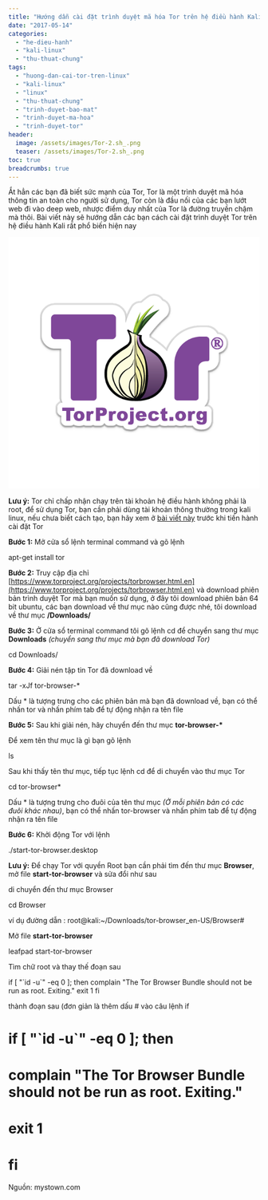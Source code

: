 ```yaml
---
title: "Hướng dẫn cài đặt trình duyệt mã hóa Tor trên hệ điều hành Kali Linux"
date: "2017-05-14"
categories: 
  - "he-dieu-hanh"
  - "kali-linux"
  - "thu-thuat-chung"
tags: 
  - "huong-dan-cai-tor-tren-linux"
  - "kali-linux"
  - "linux"
  - "thu-thuat-chung"
  - "trinh-duyet-bao-mat"
  - "trinh-duyet-ma-hoa"
  - "trinh-duyet-tor"
header:
  image: /assets/images/Tor-2.sh_.png
  teaser: /assets/images/Tor-2.sh_.png
toc: true
breadcrumbs: true
---
```


Ắt hẳn các bạn đã biết sức mạnh của Tor, Tor là một trình duyệt mã hóa thông tin an toàn cho người sử dụng, Tor còn là đầu nối của các bạn lướt web đi vào deep web, nhược điểm duy nhất của Tor là đường truyền chậm mà thôi. Bài viết này sẽ hướng dẫn các bạn cách cài đặt trình duyệt Tor trên hệ điều hành Kali rất phổ biến hiện nay

![Trình duyet tor](/assets/images/Tor-2.sh_.png)

**Lưu ý:** Tor chỉ chấp nhận chạy trên tài khoản hệ điều hành không phải là root, để sử dụng Tor, bạn cần phải dùng tài khoản thông thường trong kali linux, nếu chưa biết cách tạo, bạn hãy xem ở [bài viết này](http://www.mystown.com/2016/02/cach-tao-tai-khoan-thong-thuong-trong.html) trước khi tiến hành cài đặt Tor

**Bước 1:** Mở cửa sổ lệnh terminal command và gõ lệnh

apt-get install tor

**Bước 2:** Truy cập địa chỉ [https://www.torproject.org/projects/torbrowser.html.en](https://www.torproject.org/projects/torbrowser.html.en) và download phiên bản trình duyệt Tor mà bạn muốn sử dụng, ở đây tôi download phiên bản 64 bit ubuntu, các bạn download về thư mục nào cũng được nhé, tôi download về thư mục **/Downloads/**

**Bước 3:** Ở cửa sổ terminal command tôi gõ lệnh cd để chuyển sang thư mục **Downloads** _(chuyển sang thư mục mà bạn đã download Tor)_

cd Downloads/

**Bước 4:** Giải nén tập tin Tor đã download về

tar -xJf tor-browser-\*

Dấu \* là tượng trưng cho các phiên bản mà bạn đã download về, bạn có thể nhấn tor và nhấn phím tab để tự động nhận ra tên file

**Bước 5:** Sau khi giải nén, hãy chuyển đến thư mục **tor-browser-\***

Để xem tên thư mục là gì bạn gõ lệnh

ls

Sau khi thấy tên thư mục, tiếp tục lệnh cd để di chuyển vào thư mục Tor

cd tor-browser\*

Dấu \* là tượng trưng cho đuôi của tên thư mục _(Ở mỗi phiên bản có các đuôi khác nhau)_, bạn có thể nhấn tor-browser và nhấn phím tab để tự động nhận ra tên file

**Bước 6:** Khởi động Tor với lệnh

./start-tor-browser.desktop

**Lưu ý:** Để chạy Tor với quyền Root bạn cần phải tìm đến thư mục **Browser**, mở file **start-tor-browser** và sửa đổi như sau

di chuyển đến thư mục Browser

cd Browser

ví dụ đường dẫn : root@kali:~/Downloads/tor-browser\_en-US/Browser#

Mở file **start-tor-browser**

leafpad start-tor-browser

Tìm chữ root và thay thế đoạn sau

if \[ "\`id -u\`" -eq 0 \]; then
 complain "The Tor Browser Bundle should not be run as root.  Exiting."
        exit 1
fi

thành đoạn sau (đơn giản là thêm dấu # vào câu lệnh if

# if \[ "\`id -u\`" -eq 0 \]; then

# complain "The Tor Browser Bundle should not be run as root.  Exiting."

# exit 1

# fi

Nguồn: mystown.com
